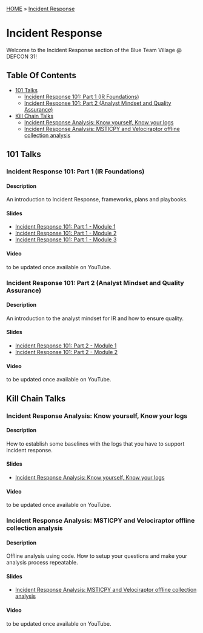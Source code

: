 [HOME](../README.md) » [Incident Response](README.md)
# Incident Response
Welcome to the Incident Response section of the Blue Team Village @ DEFCON 31!

## Table Of Contents
- [101 Talks](#101-talks)
    - [Incident Response 101: Part 1 (IR Foundations)](#incident-response-101-part-1-ir-foundations)
    - [Incident Response 101: Part 2 (Analyst Mindset and Quality Assurance)](#incident-response-101-part-2-analyst-mindset-and-quality-assurance)
- [Kill Chain Talks](#kill-chain-talks)
    - [Incident Response Analysis: Know yourself, Know your logs](#incident-response-kill-chain)
    - [Incident Response Analysis: MSTICPY and Velociraptor offline collection analysis](#incident-response-kill-chain-2)


## 101 Talks
### Incident Response 101: Part 1 (IR Foundations)
#### Description
An introduction to Incident Response, frameworks, plans and playbooks. 

#### Slides
- [Incident Response 101: Part 1 - Module 1](<Presentations/BTV-Project Obsidian-IR101 Module 1.pptx>)
- [Incident Response 101: Part 1 - Module 2](<Presentations/BTV-Project Obsidian-IR101 Module 2.pptx>)
- [Incident Response 101: Part 1 - Module 3](<Presentations/BTV-Project Obsidian-IR101 Module 3.pptx>)

#### Video
to be updated once available on YouTube.

### Incident Response 101: Part 2 (Analyst Mindset and Quality Assurance)
#### Description
An introduction to the analyst mindset for IR and how to ensure quality. 

#### Slides
- [Incident Response 101: Part 2 - Module 1](<Presentations/BTV-Project Obsidian-IR101 Module 4.pptx>)
- [Incident Response 101: Part 2 - Module 2](<Presentations/BTV-Project Obsidian-IR101 Module 5.pptx>)

#### Video
to be updated once available on YouTube.

## Kill Chain Talks
### Incident Response Analysis: Know yourself, Know your logs
#### Description
How to establish some baselines with the logs that you have to support incident response.

#### Slides
- [Incident Response Analysis: Know yourself, Know your logs](<Presentations\obsidian-btv-know_yourself_logs\obsidian-btv-know_yourself_logs.slides.html>)

#### Video
to be updated once available on YouTube.

### Incident Response Analysis: MSTICPY and Velociraptor offline collection analysis
#### Description
Offline analysis using code. How to setup your questions and make your analysis process repeatable.

#### Slides
- [Incident Response Analysis: MSTICPY and Velociraptor offline collection analysis](<Presentations\obsidian-btv-velociraptor-offline-collector-notebook\obsidian-btv-msticpy_velociraptor_offline_collection_analysis.slides.html>)

#### Video
to be updated once available on YouTube.